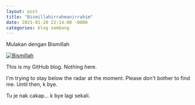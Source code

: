 ```yaml
---
layout: post
title: "Bismillahirrahmanirrahim"
date: 2021-01-20 22:14:00 -0000
categories: blog sembang
---
```


Mulakan dengan Bismillah

[![Bismillah](https://img.youtube.com/vi/KC2EgOmrMJk/0.jpg)](https://www.youtube.com/watch?v=KC2EgOmrMJk)

This is my GitHub blog. Nothing here.

I'm trying to stay below the radar at the moment. Please don't bother to find me. Until then, k bye.

Tu je nak cakap... k bye lagi sekali.